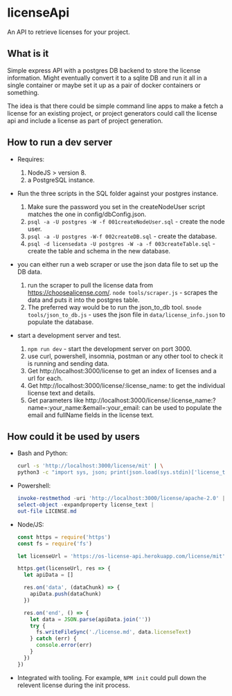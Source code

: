 # licenseApi

An API to retrieve licenses for your project.

## What is it

Simple express API with a postgres DB backend to store the license information. Might eventually convert it to a sqlite DB and run it all in a single container or maybe set it up as a pair of docker containers or something.

The idea is that there could be simple command line apps to make a fetch a license for an existing project, or project generators could call the license api and include a license as part of project generation.

## How to run a dev server

* Requires:
  1. NodeJS > version 8.
  2. a PostgreSQL instance.

* Run the three scripts in the SQL folder against your postgres instance.
  1. Make sure the password you set in the createNodeUser script matches the one in config/dbConfig.json.
  2. `psql -a -U postgres -W -f 001createNodeUser.sql` - create the node user.
  3. `psql -a -U postgres -W-f 002createDB.sql` - create the database.
  4. `psql -d licensedata -U postgres -W -a -f 003createTable.sql` - create the table and schema in the new database.
* you can either run a web scraper or use the json data file to set up the DB data.
  1. run the scraper to pull the license data from https://choosealicense.com/.
    `node tools/scraper.js` - scrapes the data and puts it into the postgres table.
  2. The preferred way would be to run the json_to_db tool.
    s`node tools/json_to_db.js` - uses the json file in `data/license_info.json` to populate the database.
* start a development server and test.
  1. `npm run dev` - start the development server on port 3000.
  2. use curl, powershell, insomnia, postman or any other tool to check it is running and sending data.
  3. Get http://localhost:3000/license to get an index of licenses and a url for each.
  4. Get http://localhost:3000/license/:license_name: to get the individual license text and details.
  5. Get parameters like http://localhost:3000/license/:license_name:?name=:your_name:&email=:your_email: can be used to populate the email and fullName fields in the license text.

## How could it be used by users

* Bash and Python:

  ``` bash
  curl -s 'http://localhost:3000/license/mit' | \
  python3 -c "import sys, json; print(json.load(sys.stdin)['license_text'])" > LICENSE.md
  ```

* Powershell:

  ``` powershell
  invoke-restmethod -uri 'http://localhost:3000/license/apache-2.0' |
  select-object -expandproperty license_text |
  out-file LICENSE.md
  ```

* Node/JS:

  ```Javascript
  const https = require('https')
  const fs = require('fs')

  let licenseUrl = 'https://os-license-api.herokuapp.com/license/mit'

  https.get(licenseUrl, res => {
    let apiData = []

    res.on('data', (dataChunk) => {
      apiData.push(dataChunk)
    })

    res.on('end', () => {
      let data = JSON.parse(apiData.join(''))
      try {
        fs.writeFileSync('./license.md', data.licenseText)
      } catch (err) {
        console.error(err)
      }
    })
  })
  ```

* Integrated with tooling. For example, `NPM init` could pull down the relevent license during the init process.
